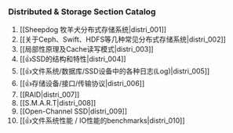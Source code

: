 ### Distributed & Storage Section Catalog



1. [[Sheepdog 牧羊犬分布式存储系统|distri_001]]
1. [[关于Ceph、Swift、HDFS等几种常见分布式存储系统|distri_002]]
1. [[局部性原理及Cache读写模式|distri_003]]
1. [[👍SSD的结构和特性|distri_004]]
1. [[👍文件系统/数据库/SSD设备中的各种日志(Log)|distri_005]]
1. [[👍存储设备/接口/传输协议|distri_006]]
1. [[RAID|distri_007]]
1. [[S.M.A.R.T|distri_008]]
1. [[Open-Channel SSD|distri_009]]
1. [[👍文件系统性能 / IO性能的benchmarks|distri_010]]